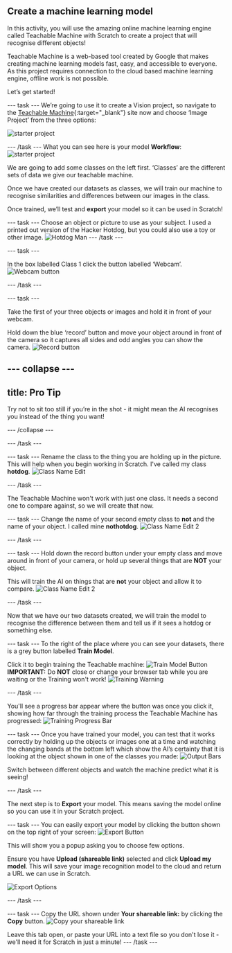 ## Create a machine learning model

In this activity, you will use the amazing online machine learning engine called Teachable Machine with Scratch to create a project that will recognise different objects!

Teachable Machine is a web-based tool created by Google that makes creating machine learning models fast, easy, and accessible to everyone. As this project requires connection to the cloud based machine learning engine, offline work is not possible.

Let’s get started!


--- task ---
We’re going to use it to create a Vision project, so navigate to the [Teachable Machine](https://teachablemachine.withgoogle.com/train){:target="_blank"} site now and choose ‘Image Project’ from the three options:
 
![starter project](images/starter_project.png)

--- /task ---
What you can see here is your model **Workflow**:
![starter project](images/workflow.JPG)

We are going to add some classes on the left first. ‘Classes’ are the different sets of data we give our teachable machine.

Once we have created our datasets as classes, we will train our machine to recognise similarities and differences between our images in the class. 

Once trained, we’ll test and **export** your model so it can be used in Scratch!

--- task ---
Choose an object or picture to use as your subject. I used a printed out version of the Hacker Hotdog, but you could also use a toy or other image.
![Hotdog Man](images/hotdog-200x250.png)
--- /task ---

--- task ---

In the box labelled Class 1 click the button labelled ‘Webcam’.
![Webcam button](images/webcam.png)

--- /task ---

--- task ---

Take the first of your three objects or images and hold it in front of your webcam.

Hold down the blue ‘record’ button and move your object around in front of the camera so it captures all sides and odd angles you can show the camera.
![Record button](images/record.png)

--- collapse ---
---
title: Pro Tip
---
Try not to sit too still if you’re in the shot - it might mean the AI recognises you instead of the thing you want!

--- /collapse ---

--- /task ---

--- task ---
Rename the class to the thing you are holding up in the picture. This will help when you begin working in Scratch. I've called my class **hotdog**.
![Class Name Edit](images/classname.png)

--- /task ---

The Teachable Machine won't work with just one class. It needs a second one to compare against, so we will create that now.

--- task ---
Change the name of your second empty class to **not** and the name of your object. I called mine **nothotdog**.
![Class Name Edit 2](images/classname2.png)

--- /task ---

--- task ---
Hold down the record button under your empty class and move around in front of your camera, or hold up several things that are **NOT** your object. 

This will train the AI on things that are **not** your object and allow it to compare. 
![Class Name Edit 2](images/classname2.png)

--- /task ---

Now that we have our two datasets created, we will train the model to recognise the difference between them and tell us if it sees a hotdog or something else. 

--- task ---
To the right of the place where you can see your datasets, there is a grey button labelled **Train Model**. 

Click it to begin training the Teachable machine:
![Train Model Button](images/trainmodel.png)
**IMPORTANT:** Do **NOT** close or change your browser tab while you are waiting or the Training won't work!
![Training Warning](images/trainingwarning.png)

--- /task ---

You'll see a progress bar appear where the button was once you click it, showing how far through the training process the Teachable Machine has progressed:
![Training Progress Bar](images/progressbar.png)

--- task ---
Once you have trained your model, you can test that it works correctly by holding up the objects or images one at a time and watching the changing bands at the bottom left which show the AI’s certainty that it is looking at the object shown in one of the classes you made:
![Output Bars](images/outputbar.png)

Switch between different objects and watch the machine predict what it is seeing!

--- /task ---

The next step is to **Export** your model. This means saving the model online so you can use it in your Scratch project.

--- task ---
You can easily export your model by clicking the button shown on the top right of your screen:
![Export Button](images/exportbutton.png)

This will show you a popup asking you to choose few options.

Ensure you have **Upload (shareable link)** selected and click **Upload my model**. This will save your image recognition model to the cloud and return a URL we can use in Scratch.

![Export Options](images/exportoptions.png)

--- /task ---

--- task ---
Copy the URL shown under **Your shareable link:** by clicking the **Copy** button.
![Copy your shareable link](images/copybutton.png)

Leave this tab open, or paste your URL into a text file so you don't lose it - we'll need it for Scratch in just a minute!
--- /task ---
